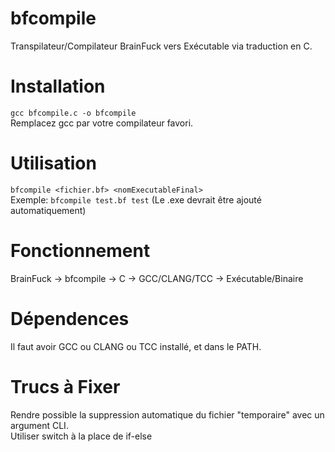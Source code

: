 # bfcompile
Transpilateur/Compilateur BrainFuck vers Exécutable via traduction en C.  

# Installation

`gcc bfcompile.c -o bfcompile`  
Remplacez gcc par votre compilateur favori.  

# Utilisation

`bfcompile <fichier.bf> <nomExecutableFinal>`  
Exemple: `bfcompile test.bf test` (Le .exe devrait être ajouté automatiquement)  

# Fonctionnement

BrainFuck -> bfcompile -> C -> GCC/CLANG/TCC -> Exécutable/Binaire  

# Dépendences

Il faut avoir GCC ou CLANG ou TCC installé, et dans le PATH.  

# Trucs à Fixer

Rendre possible la suppression automatique du fichier "temporaire" avec un argument CLI.  
Utiliser switch à la place de if-else  

